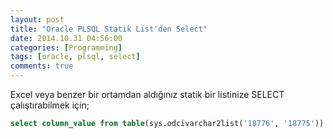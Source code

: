 ```yaml
---
layout: post
title: "Oracle PLSQL Statik List'den Select"
date: 2014.10.31 04:56:00
categories: [Programming]
tags: [oracle, plsql, select]
comments: true
---
```

Excel veya benzer bir ortamdan aldığınız statik bir listinize SELECT çalıştırabilmek için;

```sql
select column_value from table(sys.odcivarchar2list('18776', '18775'))
```

